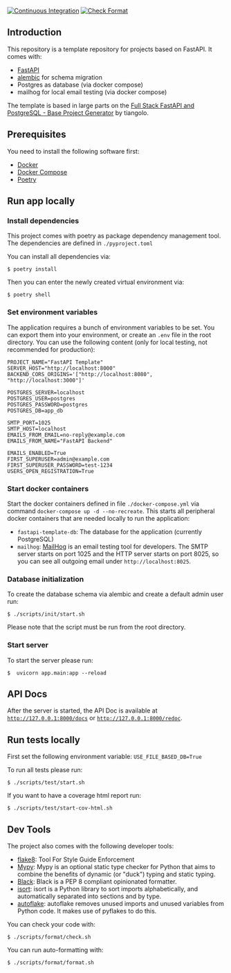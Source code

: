 [![Continuous Integration](https://github.com/DanielW1987/fast-api-blueprint/actions/workflows/ci.yml/badge.svg)](https://github.com/DanielW1987/fast-api-blueprint/actions/workflows/ci.yml)
[![Check Format](https://github.com/DanielW1987/fast-api-blueprint/actions/workflows/check-format.yml/badge.svg)](https://github.com/DanielW1987/fast-api-blueprint/actions/workflows/check-format.yml)

## Introduction

This repository is a template repository for projects based on FastAPI. It comes with:

* [FastAPI](https://fastapi.tiangolo.com/)
* [alembic](https://alembic.sqlalchemy.org/en/latest/) for schema migration
* Postgres as database (via docker compose)
* mailhog for local email testing (via docker compose)

The template is based in large parts on the [Full Stack FastAPI and PostgreSQL - Base Project Generator](https://github.com/tiangolo/full-stack-fastapi-postgresql) by tiangolo.

## Prerequisites

You need to install the following software first:

* [Docker](https://www.docker.com/)
* [Docker Compose](https://docs.docker.com/compose/install/)
* [Poetry](https://python-poetry.org/)

## Run app locally

### Install dependencies

This project comes with poetry as package dependency management tool. The dependencies are defined in `./pyproject.toml`

You can install all dependencies via:

```shell
$ poetry install
```

Then you can enter the newly created virtual environment via:

```shell
$ poetry shell
```

### Set environment variables

The application requires a bunch of environment variables to be set. You can export them into your environment, or create an `.env` file in the root directory. You can use the following content (only for local testing, not recommended for production):

```dotenv
PROJECT_NAME="FastAPI Template"
SERVER_HOST="http://localhost:8000"
BACKEND_CORS_ORIGINS='["http://localhost:8080", "http://localhost:3000"]'

POSTGRES_SERVER=localhost
POSTGRES_USER=postgres
POSTGRES_PASSWORD=postgres
POSTGRES_DB=app_db

SMTP_PORT=1025
SMTP_HOST=localhost
EMAILS_FROM_EMAIL=no-reply@example.com
EMAILS_FROM_NAME="FastAPI Backend"

EMAILS_ENABLED=True
FIRST_SUPERUSER=admin@example.com
FIRST_SUPERUSER_PASSWORD=test-1234
USERS_OPEN_REGISTRATION=True
```

### Start docker containers

Start the docker containers defined in file `./docker-compose.yml` via command `docker-compose up -d --no-recreate`. This starts all peripheral docker containers that are needed locally to run the application:

* `fastapi-template-db`: The database for the application (currently PostgreSQL)
* `mailhog`: [MailHog](https://github.com/mailhog/MailHog) is an email testing tool for developers. The SMTP server starts on port 1025 and the HTTP server starts on port 8025, so you can see all outgoing email under `http://localhost:8025`.

### Database initialization

To create the database schema via alembic and create a default admin user run:

```shell
$ ./scripts/init/start.sh
```

Please note that the script must be run from the root directory.

### Start server

To start the server please run:

```shell
$  uvicorn app.main:app --reload
```

## API Docs

After the server is started, the API Doc is available at [`http://127.0.0.1:8000/docs`](http://127.0.0.1:8000/docs) or [`http://127.0.0.1:8000/redoc`](http://127.0.0.1:8000/redoc).

## Run tests locally

First set the following environment variable: `USE_FILE_BASED_DB=True`

To run all tests please run:

```shell
$ ./scripts/test/start.sh
```

If you want to have a coverage html report run:

```shell
$ ./scripts/test/start-cov-html.sh
```

## Dev Tools

The project also comes with the following developer tools:

* [flake8](https://flake8.pycqa.org/): Tool For Style Guide Enforcement
* [Mypy](http://mypy-lang.org/): Mypy is an optional static type checker for Python that aims to combine the benefits of dynamic (or "duck") typing and static typing.
* [Black](https://pypi.org/project/black/): Black is a PEP 8 compliant opinionated formatter.
* [isort](https://pycqa.github.io/isort/): isort is a Python library to sort imports alphabetically, and automatically separated into sections and by type. 
* [autoflake](https://pypi.org/project/autoflake/): autoflake removes unused imports and unused variables from Python code. It makes use of pyflakes to do this.

You can check your code with:

```shell
$ ./scripts/format/check.sh
```

You can run auto-formatting with:

```shell
$ ./scripts/format/format.sh
```
